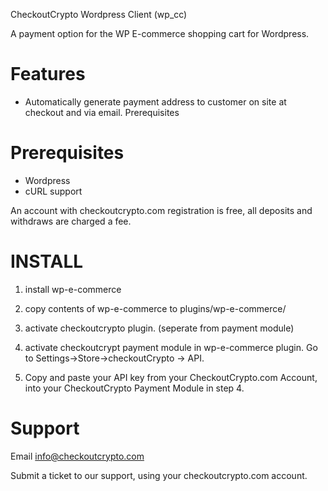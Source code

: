 CheckoutCrypto Wordpress Client (wp_cc)

A payment option for the WP E-commerce shopping cart for Wordpress.

Features
==========
* Automatically generate payment address to customer on site at checkout and via email.
Prerequisites

Prerequisites
==========

* Wordpress
* cURL support

An account with checkoutcrypto.com  registration is free, all deposits and withdraws are charged a fee.


INSTALL
==========

1. install wp-e-commerce

2. copy contents of wp-e-commerce to plugins/wp-e-commerce/   

3. activate checkoutcrypto plugin. (seperate from payment module)

4. activate checkoutcrypt payment module in wp-e-commerce plugin. Go to Settings->Store->checkoutCrypto -> API. 

5. Copy and paste your API key from your CheckoutCrypto.com Account, into your CheckoutCrypto Payment Module in step 4.


Support
==========

Email
info@checkoutcrypto.com

Submit a ticket to our support, using your checkoutcrypto.com account.
